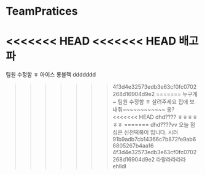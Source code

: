 # TeamPratices
<<<<<<< HEAD
<<<<<<< HEAD
배고파
=======
팀원 수정함 ㅎ
아이스 롱블랙
ddddddd
>>>>>>> 4f3d4e32573edb3e63cf0fc0702268d16904d9e2
=======
누구게~
팀원 수정함 ㅎ
살려주세요
집에 보내줘~~~~~~~~~~~~
옹?
<<<<<<< HEAD
dhd????
ㅎㅎㅎㅎㅎㅎ
=======
dhd????vv
오늘 점심은 신전떡볶이 입니다. 시러 
>>>>>>> 91b9adb7cb14366c7b872fe9ab66805267b4aa16
>>>>>>> 4f3d4e32573edb3e63cf0fc0702268d16904d9e2
라랄라라라라
ehlldl
